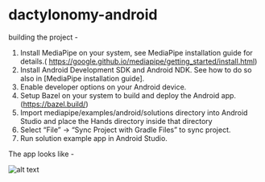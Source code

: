 # dactylonomy-android

building the project - 

1. Install MediaPipe on your system, see MediaPipe installation guide for details.( https://google.github.io/mediapipe/getting_started/install.html)
2. Install Android Development SDK and Android NDK. See how to do so also in [MediaPipe installation guide].
3. Enable developer options on your Android device.
4. Setup Bazel on your system to build and deploy the Android app. (https://bazel.build/)
5. Import mediapipe/examples/android/solutions directory into Android Studio and place the Hands directory inside that directory
6. Select “File” -> “Sync Project with Gradle Files” to sync project.
7. Run solution example app in Android Studio.

The app looks like - 

![alt text](https://github.com/Adityassinghania/dactylylonomy-android/blob/main/app_screenshot.jpg?raw=true)
